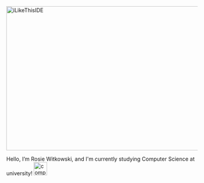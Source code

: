 <img width="680" height="382" alt="iLikeThisIDE" src="https://github.com/user-attachments/assets/7745a678-ab09-4982-9667-eace6f0df7cd" />

Hello, I’m Rosie Witkowski, and I'm currently studying Computer Science at university! <img width="35" height="35" alt="computer" src="https://github.com/user-attachments/assets/c2e0ce11-25e0-4f59-a9ec-87b53364b69b" />

<!---
RosieWitkowski/RosieWitkowski is a ✨ special ✨ repository because its `README.md` (this file) appears on your GitHub profile.
You can click the Preview link to take a look at your changes.
--->
